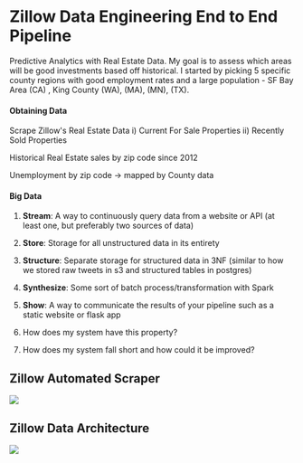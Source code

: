 # Zillow Data Engineering End to End Pipeline
Predictive Analytics with Real Estate Data. My goal is to assess which areas will be good investments based off historical. I started by picking 5 specific county regions with good employment rates and a large population - SF Bay Area (CA) , King County (WA), (MA), (MN), (TX).

#### Obtaining Data
Scrape Zillow's Real Estate Data
i) Current For Sale Properties
ii) Recently Sold Properties

Historical Real Estate sales by zip code since 2012

Unemployment by zip code -> mapped by County data

#### Big Data
   1. **Stream**: A way to continuously query data from a website or API (at least one, but preferably two sources of data)
   2. **Store**: Storage for all unstructured data in its entirety
   3. **Structure**: Separate storage for structured data in 3NF (similar to how we stored raw tweets in s3 and structured tables in postgres)
   4. **Synthesize**: Some sort of batch process/transformation with Spark
   5. **Show**: A way to communicate the results of your pipeline such as a static website or flask app

 1. How does my system have this property?
 2. How does my system fall short and how could it be improved?

## Zillow Automated Scraper
![](https://i.imgur.com/E6RI8Hm.gif)

## Zillow Data Architecture
![](https://i.imgur.com/bLuGWMj.png)
